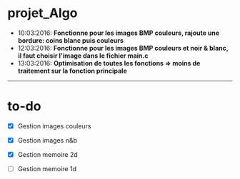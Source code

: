# projet_Algo
 * 10:03:2016: __Fonctionne pour les images BMP couleurs, rajoute une bordure: coins blanc puis couleurs__
 * 12:03:2016: __Fonctionne pour les images BMP couleurs et noir & blanc, il faut choisir l'image dans le fichier main.c__
 * 13:03:2016: __Optimisation de toutes les fonctions => moins de traitement sur la fonction principale__


 ---

# to-do
 * [x] Gestion images couleurs
 * [x] Gestion images n&b
 * [x] Gestion memoire 2d
 * [ ] Gestion memoire 1d	

